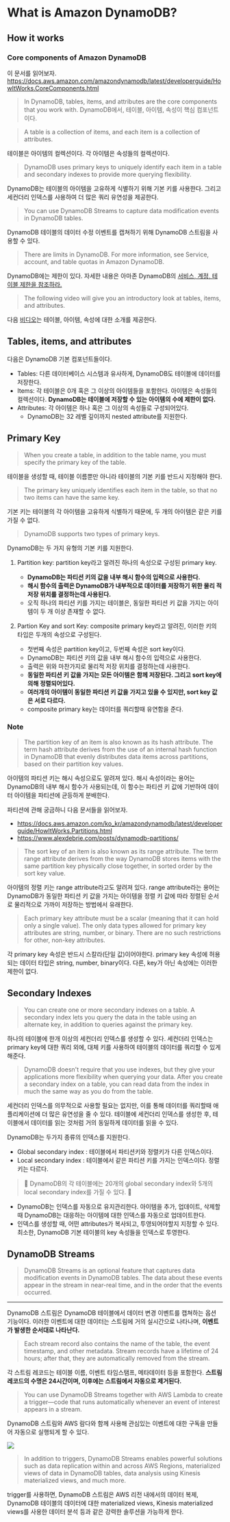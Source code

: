 # What is Amazon DynamoDB?

## How it works

### Core components of Amazon DynamoDB

이 문서를 읽어보자. https://docs.aws.amazon.com/amazondynamodb/latest/developerguide/HowItWorks.CoreComponents.html

> In DynamoDB, tables, items, and attributes are the core components that you work with. 
DynamoDB에서, 테이블, 아이템, 속성이 핵심 컴포넌트이다.

> A table is a collection of items, and each item is a collection of attributes. 

테이블은 아이템의 컬렉션이다. 각 아이템은 속성들의 컬렉션이다.

> DynamoDB uses primary keys to uniquely identify each item in a table and secondary indexes to provide more querying flexibility.

DynamoDB는 테이블의 아이템을 고유하게 식별하기 위해 기본 키를 사용한다. 그리고 세컨더리 인덱스를 사용하여 더 많은 쿼리 유연성을 제공한다.

> You can use DynamoDB Streams to capture data modification events in DynamoDB tables.

DynamoDB 테이블의 데이터 수정 이벤트를 캡쳐하기 위해 DynamoDB 스트림을 사용할 수 있다.

> There are limits in DynamoDB. For more information, see Service, account, and table quotas in Amazon DynamoDB.

DynamoDB에는 제한이 있다. 자세한 내용은 아마존 DynamoDB의 [서비스, 계정, 테이블 제한을 참조하라.](https://docs.aws.amazon.com/amazondynamodb/latest/developerguide/ServiceQuotas.html)

> The following video will give you an introductory look at tables, items, and attributes.

다음 [비디오](https://www.youtube.com/embed/Mw8wCj0gkRc)는 테이블, 아이템, 속성에 대한 소개를 제공한다.

## Tables, items, and attributes

다음은 DynamoDB 기본 컴포넌트들이다.

- Tables: 다른 데이터베이스 시스템과 유사하게, DynamoDB도 테이블에 데이터를 저장한다.
- Items: 각 테이블은 0개 혹은 그 이상의 아이템들을 포함한다. 아이템은 속성들의 컬렉션이다. **DynamoDB는 테이블에 저장할 수 있는 아이템의 수에 제한이 없다.**
- Attributes: 각 아이템은 하나 혹은 그 이상의 속성들로 구성되어있다. 
  - DynamoDB는 32 레벨 깊이까지 nested attribute를 지원한다.

## Primary Key

> When you create a table, in addition to the table name, you must specify the primary key of the table. 

테이블을 생성할 때, 테이블 이름뿐만 아니라 테이블의 기본 키를 반드시 지정해야 한다.

> The primary key uniquely identifies each item in the table, so that no two items can have the same key.

기본 키는 테이블의 각 아이템을 고유하게 식별하기 때문에, 두 개의 아이템은 같은 키를 가질 수 없다.

> DynamoDB supports two types of primary keys.

DynamoDB는 두 가지 유형의 기본 키를 지원한다.

1. Partition key: partition key라고 알려진 하나의 속성으로 구성된 primary key.
   - **DynamoDB는 파티션 키의 값을 내부 해시 함수의 입력으로 사용한다.**
   - **해시 함수의 출력은 DynamoDB가 내부적으로 데이터를 저장하기 위한 물리 적 저장 위치를 결정하는데 사용된다.**
   - 오직 하나의 파티션 키를 가지는 테이블은, 동일한 파티션 키 값을 가지는 아이템이 두 개 이상 존재할 수 없다.

2. Partion Key and sort Key: composite primary key라고 알려진, 이러한 키의 타입은 두개의 속성으로 구성된다.
   - 첫번째 속성은 partition key이고, 두번째 속성은 sort key이다.
   - DynamoDB는 파티션 키의 값을 내부 해시 함수의 입력으로 사용한다.
   - 출력은 위와 마찬가지로 물리적 저장 위치를 결정하는데 사용한다.
   - **동일한 파티션 키 값을 가지는 모든 아이템은 함께 저장된다. 그리고 sort key에 의해 정렬되어있다.**
   - **여러개의 아이템이 동일한 파티션 키 값을 가지고 있을 수 있지만, sort key 값은 서로 다르다.**
   - composite primary key는 데이터를 쿼리할때 유연함을 준다.


### Note

> The partition key of an item is also known as its hash attribute. The term hash attribute derives from the use of an internal hash function in DynamoDB that evenly distributes data items across partitions, based on their partition key values.

아이템의 파티션 키는 해시 속성으로도 알려져 있다. 해시 속성이라는 용어는 DynamoDB의 내부 해시 함수가 사용되는데, 이 함수는 파티션 키 값에 기반하여 데이터 아이템을 파티션에 균등하게 분배한다.

파티션에 관해 궁금하니 다음 문서들을 읽어보자. 

- https://docs.aws.amazon.com/ko_kr/amazondynamodb/latest/developerguide/HowItWorks.Partitions.html
- https://www.alexdebrie.com/posts/dynamodb-partitions/

> The sort key of an item is also known as its range attribute. The term range attribute derives from the way DynamoDB stores items with the same partition key physically close together, in sorted order by the sort key value.

아이템의 정렬 키는 range attribute라고도 알려져 있다. range attribute라는 용어는 DynamoDB가 동일한 파티션 키 값을 가지는 아이템을 정렬 키 값에 따라 정렬된 순서로 물리적으로 가까이 저장하는 방법에서 유래한다.

> Each primary key attribute must be a scalar (meaning that it can hold only a single value). The only data types allowed for primary key attributes are string, number, or binary. There are no such restrictions for other, non-key attributes.

각 primary key 속성은 반드시 스칼라(단일 값)이어야한다. primary key 속성에 허용되는 데이터 타입은 string, number, binary이다. 다른, key가 아닌 속성에는 이러한 제한이 없다.

## Secondary Indexes

> You can create one or more secondary indexes on a table. A secondary index lets you query the data in the table using an alternate key, in addition to queries against the primary key.

하나의 테이블에 한개 이상의 세컨더리 인덱스를 생성할 수 있다. 세컨더리 인덱스는 primary key에 대한 쿼리 외에, 대체 키를 사용하여 테이블의 데이터를 쿼리할 수 있게 해준다.

> DynamoDB doesn't require that you use indexes, but they give your applications more flexibility when querying your data. After you create a secondary index on a table, you can read data from the index in much the same way as you do from the table.

세컨더리 인덱스를 의무적으로 사용할 필요는 없지만, 이를 통해 데이터를 쿼리할때 애플리케이션에 더 많은 유연성을 줄 수 있다. 테이블에 세컨더리 인덱스를 생성한 후, 테이블에서 데이터를 읽는 것처럼 거의 동일하게 데이터를 읽을 수 있다.

DynamoDB는 두가지 종류의 인덱스를 지원한다.

- Global secondary index : 테이블에서 파티션키와 정렬키가 다른 인덱스이다.
- Local secondary index : 테이블에서 같은 파티션 키를 가지는 인덱스이다. 정렬키는 다르다.


> 🚨 DynamoDB의 각 테이블에는 20개의 global secondary index와 5개의 local secondary index를 가질 수 있다. 🚨


- DynamoDB는 인덱스를 자동으로 유지관리한다. 아이템을 추가, 업데이트, 삭제할 때 DynamoDB는 대응하는 아이템에 대한 인덱스를 자동으로 업데이트한다.
- 인덱스를 생성할 때, 어떤 attributes가 복사되고, 투영되어야할지 지정할 수 있다. 최소한, DynamoDB 기본 테이블의 key 속성들을 인덱스로 투영한다.

## DynamoDB Streams

> DynamoDB Streams is an optional feature that captures data modification events in DynamoDB tables. The data about these events appear in the stream in near-real time, and in the order that the events occurred.
****
DynamoDB 스트림은 DynamoDB 테이블에서 데이터 변경 이벤트를 캡쳐하는 옵션 기능이다. 이러한 이벤트에 대한 데이터는 스트림에 거의 실시간으로 나타나며, **이벤트가 발생한 순서대로 나타난다.**

> Each stream record also contains the name of the table, the event timestamp, and other metadata. Stream records have a lifetime of 24 hours; after that, they are automatically removed from the stream.

각 스트림 레코드는 테이블 이름, 이벤트 타임스탬프, 메타데이터 등을 포함한다. **스트림 레코드의 수명은 24시간이며, 이후에는 스트림에서 자동으로 제거된다.**

> You can use DynamoDB Streams together with AWS Lambda to create a trigger—code that runs automatically whenever an event of interest appears in a stream. 

DynamoDB 스트림와 AWS 람다와 함께 사용해 관심있는 이벤트에 대한 구독을 만들어 자동으로 실행되게 할 수 있다.

<img src="https://docs.aws.amazon.com/images/amazondynamodb/latest/developerguide/images/HowItWorksStreams.png">

> In addition to triggers, DynamoDB Streams enables powerful solutions such as data replication within and across AWS Regions, materialized views of data in DynamoDB tables, data analysis using Kinesis materialized views, and much more.

trigger를 사용하면, DynamoDB 스트림은 AWS 리전 내에서의 데이터 복제, DynamoDB 테이블의 데이터에 대한 materialized views, Kinesis materialized views를 사용한 데이터 분석 등과 같은 강력한 솔루션을 가능하게 한다.

